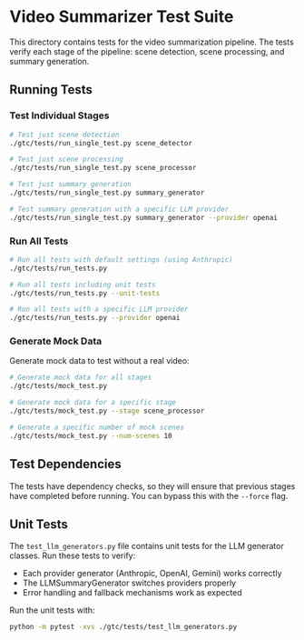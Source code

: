 # Video Summarizer Test Suite

This directory contains tests for the video summarization pipeline. The tests verify each stage of the pipeline: scene detection, scene processing, and summary generation.

## Running Tests

### Test Individual Stages

```bash
# Test just scene detection
./gtc/tests/run_single_test.py scene_detector

# Test just scene processing
./gtc/tests/run_single_test.py scene_processor

# Test just summary generation
./gtc/tests/run_single_test.py summary_generator

# Test summary generation with a specific LLM provider
./gtc/tests/run_single_test.py summary_generator --provider openai
```

### Run All Tests

```bash
# Run all tests with default settings (using Anthropic)
./gtc/tests/run_tests.py

# Run all tests including unit tests
./gtc/tests/run_tests.py --unit-tests

# Run all tests with a specific LLM provider
./gtc/tests/run_tests.py --provider openai
```

### Generate Mock Data

Generate mock data to test without a real video:

```bash
# Generate mock data for all stages
./gtc/tests/mock_test.py

# Generate mock data for a specific stage
./gtc/tests/mock_test.py --stage scene_processor

# Generate a specific number of mock scenes
./gtc/tests/mock_test.py --num-scenes 10
```

## Test Dependencies

The tests have dependency checks, so they will ensure that previous stages have completed before running. You can bypass this with the `--force` flag.

## Unit Tests

The `test_llm_generators.py` file contains unit tests for the LLM generator classes. Run these tests to verify:

- Each provider generator (Anthropic, OpenAI, Gemini) works correctly
- The LLMSummaryGenerator switches providers properly
- Error handling and fallback mechanisms work as expected

Run the unit tests with:

```bash
python -m pytest -xvs ./gtc/tests/test_llm_generators.py
```
